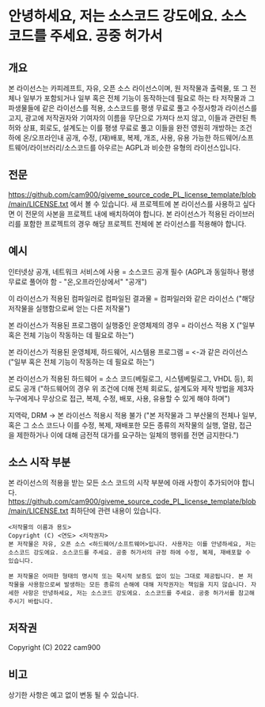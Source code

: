 # 안녕하세요, 저는 소스코드 강도에요. 소스코드를 주세요. 공중 허가서

## 개요
본 라이선스는 카피레프트, 자유, 오픈 소스 라이선스이며, 원 저작물과 출력물, 또 그 전체나 일부가 포함되거나 일부 혹은 전체 기능이 동작하는데 필요로 하는 타 저작물과 그 파생물들에 같은 라이선스를 적용, 소스코드를 평생 무료로 풀고 수정사항과 라이선스를 고지, 광고에 저작권자와 기여자의 이름을 무단으로 가져다 쓰지 않고, 이들과 관련된 특허와 상표, 회로도, 설계도는 이를 평생 무료로 풀고 이들을 완전 영원히 개방하는 조건하에 온/오프라인내 공개, 수정, (재)배포, 복제, 개조, 사용, 유용 가능한 하드웨어/소프트웨어/라이브러리/소스코드를 아우르는 AGPL과 비슷한 유형의 라이선스입니다.

## 전문
https://github.com/cam900/giveme_source_code_PL_license_template/blob/main/LICENSE.txt 에서 볼 수 있습니다. 새 프로젝트에 본 라이선스를 사용하고 싶다면 이 전문의 사본을 프로젝트 내에 배치하여야 합니다. 본 라이선스가 적용된 라이브러리를 포함한 프로젝트의 경우 해당 프로젝트 전체에 본 라이선스를 적용해야 합니다.

## 예시
인터넷상 공개, 네트워크 서비스에 사용 = 소스코드 공개 필수 (AGPL과 동일하나 평생 무료로 풀어야 함 - "온,오프라인상에서" "공개")

이 라이선스가 적용된 컴파일러로 컴파일된 결과물 = 컴파일러와 같은 라이선스 ("해당 저작물을 실행함으로써 얻는 다른 저작물")

본 라이선스가 적용된 프로그램이 실행중인 운영체제의 경우 = 라이선스 적용 X ("일부 혹은 전체 기능이 작동하는 데 필요로 하는")

본 라이선스가 적용된 운영체제, 하드웨어, 시스템용 프로그램 = <-과 같은 라이선스 ("일부 혹은 전체 기능이 작동하는 데 필요로 하는")

본 라이선스가 적용된 하드웨어 = 소스 코드(베릴로그, 시스템베릴로그, VHDL 등), 회로도 공개 ("하드웨어의 경우 위 조건에 더해 전체 회로도, 설계도와 제작 방법을 제3자 누구에게나 무상으로 접근, 복제, 수정, 배포, 사용, 유용할 수 있게 해야 하며")

지역락, DRM -> 본 라이선스 적용시 적용 불가 ("본 저작물과 그 부산물의 전체나 일부, 혹은 그 소스 코드나 이를 수정, 복제, 재배포한 모든 종류의 저작물의 실행, 열람, 접근을 제한하거나 이에 대해 금전적 대가를 요구하는 일체의 행위를 전면 금지한다.")

## 소스 시작 부분
본 라이선스의 적용을 받는 모든 소스 코드의 시작 부분에 아래 사항이 추가되어야 합니다. https://github.com/cam900/giveme_source_code_PL_license_template/blob/main/LICENSE.txt 최하단에 관련 내용이 있습니다.

```
<저작물의 이름과 용도>
Copyright (C) <연도> <저작권자>
본 저작물은 자유, 오픈 소스 <하드웨어/소프트웨어>입니다. 사용자는 이를 안녕하세요, 저는 소스코드 강도에요. 소스코드를 주세요. 공중 허가서의 규정 하에 수정, 복제, 재배포할 수 있습니다.

본 저작물은 어떠한 형태의 명시적 또는 묵시적 보증도 없이 있는 그대로 제공됩니다. 본 저작물을 사용함으로써 발생하는 모든 종류의 손해에 대해 저작권자는 책임을 지지 않습니다. 자세한 사항은 안녕하세요, 저는 소스코드 강도에요. 소스코드를 주세요. 공중 허가서를 참고해주시기 바랍니다.
```

## 저작권
Copyright (C) 2022 cam900

## 비고
상기한 사항은 예고 없이 변동 될 수 있습니다.
